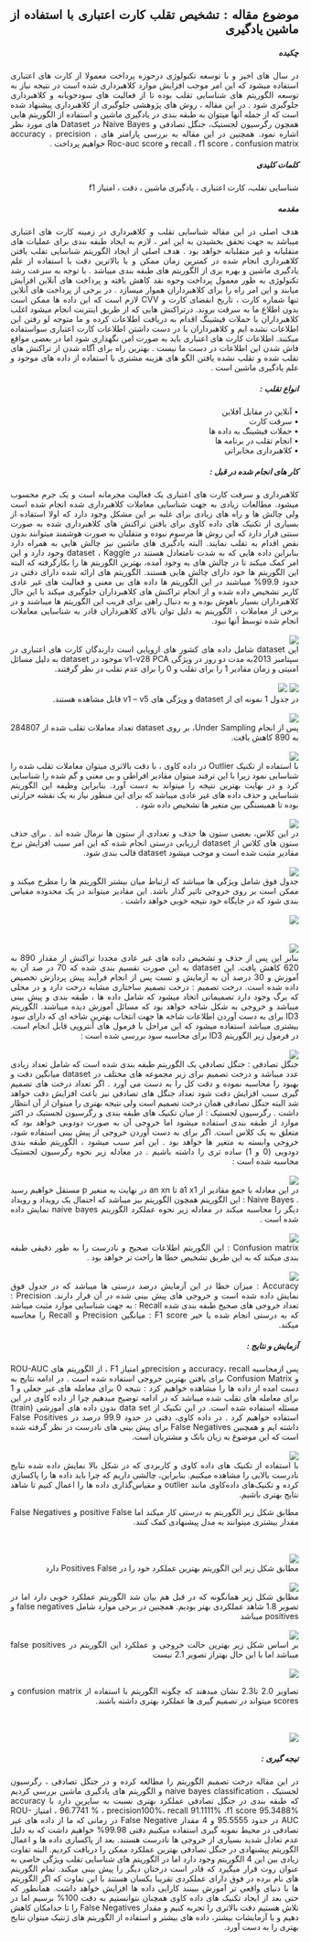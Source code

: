 <div dir="rtl" align="justify">
<h2> موضوع مقاله : تشخیص تقلب کارت اعتباری با استفاده از ماشین
یادگیری
 </h2>
<h5>چکیده </h5>
در سال های اخیر و با توسعه تکنولوژی درحوزه پرداخت معمولا از کارت های اعتباری استفاده میشود که این امر موجب افزایش موارد کلاهبرداری شده است در نتیجه نیاز به توسعه الگوریتم های شناسایی تقلب بوده تا از فعالیت های سودجویانه و کلاهبرداری جلوگیری شود .
در این مقاله ، روش های پژوهشی جلوگیری از کلاهبرداری پیشنهاد شده است که از جمله آنها میتوان به طبقه بندی در یادگیری ماشین و استفاده از الگوریتم هایی همچون رگرسیون لجستیک، جنگل تصادفی و Naive Bayes در Dataset های مورد نظر اشاره نمود. همچنین در این مقاله به بررسی پارامتر های accuracy ، precision ، recall ، f1 score ، confusion matrix و Roc-auc score خواهیم پرداخت .

<h5>کلمات کلیدی</h5> 
شناسایی تقلب، کارت اعتباری ، یادگیری ماشین ، دقت ، امتیاز f1 

<h5>مقدمه</h5> 
هدف اصلی در این مقاله شناسایی تقلب و کلاهبرداری در زمینه کارت های اعتباری میباشد به جهت تحقق بخشیدن به این امر ، لازم به ایجاد طبقه بندی برای عملیات های متقلبانه و غیر متقلبانه خواهد بود .
 هدف اصلی از ایجاد الگوریتم شناسایی تقلب یافتن کلاهبرداری انجام شده در کمترین زمان ممکن و با بالاترین دقت با استفاده از علم یادگیری ماشین و بهره بری از الگوریتم های طبقه بندی میباشد .
با توجه به سرعت رشد تکنولوژی به طور معمول پرداخت وجوه نقد کاهش یافته  و پرداخت های آنلاین افزایش میابند و این امر راه را برای کلاهبرداران هموار میسازد .
در برخی از پرداخت های آنلاین تنها شماره کارت ، تاریخ انقضای کارت و CVV لازم است که این داده ها ممکن است بدون اطلاع ما به سرقت بروند.
درتراکنش هایی که از طریق اینترنت انجام میشود اغلب کلاهبرداران با حملات فیشینگ اقدام به دریافت اطلاعات کرده و ما متوجه لو رفتن این اطلاعات نشده ایم و کلاهبرداران با در دست داشتن اطلاعات کارت اعتباری سواستفاده میکنند.
اطلاعات کارت های اعتباری باید به صورت امن نگهداری شود اما در بعضی مواقع فاش شدن این اطلاعات در دست ما نیست .
بهترین راه برای آگاه شدن از تراکنش های تقلب شده  و تقلب نشده یافتن الگو های هزینه مشتری با استفاده از داده های موجود و علم یادگیری ماشین است .

<h5>انواع تقلب :</h5>
•	آنلاین در مقابل آفلاین
<br/>
•	سرقت کارت 
<br/>
•	حملات فیشینگ به داده ها 
<br/>
•	انجام تقلب در برنامه ها 
<br/>
•	کلاهبرداری مخابراتی

<h5>کار های انجام شده در قبل : </h5>
کلاهبرداری و سرقت کارت های اعتباری یک فعالیت مجرمانه است و یک جرم محسوب میشود.
مطالعات زیادی به جهت شناسایی معاملات کلاهبرداری شده انجام شده است ولی چالش ها و راه های زیادی برای غلبه بر این مشکل وجود دارد که اولا استفاده از بسیاری از تکنیک های داده کاوی برای یافتن تراکنش های کلاهبرداری شده به صورت سنتی قرار دارد که این روش ها مرسوم نبوده و متقلبان به صورت هوشمند میتوانند بدون نقض اقدام به تقلب نمایند. البته یادگیری های ماشین نیز چالش هایی به همراه دارد بنابراین داده هایی که به شدت نامتعادل هستند در dataset ، Kaggle وجود دارد و این امر کمک میکند تا در چالش های به وجود آمده،  بهترین الگوریتم ها را بکارگرفته که البته این الگوریتم ها خود دارای چالش هایی هستند.
الگوریتم های ارائه شده دارای دقتی در حدود 99.9% میباشند در این الگوریتم ها داده های بی معنی و فعالیت های غیر عادی کاربر تشخیص داده شده و از انجام تراکنش های کلاهبرداران جلوگیری میکند با این حال کلاهبرداران بسیار باهوش بوده و به دنبال راهی برای فریب این الگوریتم ها میباشند و در برخی از معاملات ، الگوریتم به دلیل توان بالای کلاهبرداران قادر به شناسایی معاملات انجام شده توسط آنها نبود.

<br/>
<br/>
<img src="img1.jpg"/>

<br/>
این dataset شامل داده های کشور های اروپایی است دارندگان کارت های اعتباری در سپتامبر 2013به مدت دو روز در ویژگی  v1-v28 PCA موجود در dataset  به دلیل مسائل امنیتی و زمان مقادیر 1 را برای تقلب و 0 را برای عدم تقلب در نظر گرفتند.


<br/>
<br/>
<img src="img2.jpg"/>
<img src="img3.jpg"/>

<br/>
در جدول 1 نمونه ای از dataset و ویژگی های v1 – v5 قابل مشاهده هستند.

<br/>
<br/>
<img src="img4.jpg"/>
<br/>
پس از انجام Under Sampling، بر روی dataset  تعداد معاملات تقلب شده از 284807 به 890 کاهش یافت. 

<br/>
<br/>
<img src="img5.jpg"/>
<br/>
با استفاده از تکنیک Outlier در داده کاوی ،  با دقت بالاتری میتوان معاملات تقلب شده را شناسایی نمود زیرا با این ترفند میتوان مقادیر افراطی و بی معنی و گم شده را شناسایی کرد و در نهایت بهترین نتیجه را میتواند به دست آورد.
بنابراین وظیفه این الگوریتم شناسایی و حذف داده های غیر عادی میباشد که برای این منظور نیاز به یک نقشه حرارتی بوده تا همبستگی بین متغیر ها تشخیص داده شود .

<br/>
<br/>
<img src="img6.jpg"/>
<br/>
در این کلاس، بعضی ستون ها حذف و تعدادی از ستون ها نرمال شده اند . برای حذف ستون های کلاس از dataset ارزیابی درستی انجام شده که این امر سبب افزایش نرخ مقادیر مثبت شده است و موجب میشود   dataset  قالب بندی شود.

<br/>
<br/>
<img src="img7.jpg"/>
<br/>
جدول فوق شامل ویژگی ها میباشد که ارتباط میان بیشتر الگوریتم ها را مطرح میکند و ممکن است بر روی خروجی تاثیر گذار باشد. این مقادیر میتواند در یک محدوده مقیاس بندی شود که در جایگاه خود نتیجه خوبی خواهد داشت .

<br/>
<br/>
<img src="img8.jpg"/>
<br/>
<br/>
<br/>
<img src="img9.jpg"/>
<br/>
بنابر این پس از حذف و تشخیص داده های غیر عادی مجددا تراکنش از مقدار 890 به 620 کاهش یافت. این dataset به این صورت تقسیم بندی شده که 70 در صد آن به آموزش و 30 درصد آن به آزمایش و تست پس از انجام فرآیند پیش پردازش تخصیص داده شده است.
درخت تصمیم : درخت تصمیم ساختاری مشابه درخت دارد و در محلی که برگ وجود دارد تصمیماتی اتخاد میشود که شامل داده ها ، طبقه بندی و پیش بینی میباشد و خروجی به شکل شاخه خواهد بود که مسائل آموزش دیده میباشند.
الگوریتم ID3 برای به دست آوردن اطلاعات شاخه ها جهت انتخاب بهترین شاخه ای که دارای سود بیشتری میباشد استفاده میشود که این مراحل با فرمول های آنتروپی قابل انجام است.
در فرمول زیر الگوریتم ID3 برای محاسبه سود بررسی شده است :

<br/>
<br/>
<img src="img10.jpg"/>
<br/>
جنگل تصادفی : جنگل تصادفی یک الگوریتم طبقه بندی شده است که شامل تعداد زیادی عدد میباشد و درخت تصمیم برای زیر مجموعه های مختلف در dataset میانگین دقت و بهبود را محاسبه نموده و دقت کل را به دست می آورد .
اگر تعداد درخت های تصمیم گیری سبب افزایش دقت شود تعداد جنگل های تصادفی نیز باعث افزایش دقت خواهد شد البته جنگل تصادفی همان درخت تصمیم است ولی نتیجه بهتری را میتوان از آن انتظار داشت . 
رگرسیون لجستیک : از میان تکنیک های طبقه بندی و رگرسیون لجستیک در اکثر موارد از طبقه بندی استفاده میشود اما خروجی آن به صورت دودویی خواهد بود که متعلق به یک کلاس است.
اگر برای به دست آوردن خروجی از پیش بینی استفاده شود، خروجی وابسته به متغیر ها خواهد بود .
این امر سبب میشود ، الگوریتم طبقه بندی دودویی (0 و 1) ساده تری را داشته باشیم .  
در معادله زیر نحوه رگرسیون لجستیک محاسبه شده است : 
<br/>
<br/>
<img src="img11.jpg"/>
<br/>
در این معادله با جمع مقادیر از a1 x1 تا an xn در نهایت به متغیر p مستقل خواهیم رسید .
Naive Bayes : این الگوریتم همچون الگوریتم بیز میباشد که احتمال یک رویداد و رویداد دیگر را محاسبه میکند
در معادله زیر نحوه عملکرد الگوریتم naive bayes  نمایش داده شده است . 

<br/>
<br/>
<img src="img12.jpg"/>
<br/>
Confusion matrix : این الگوریتم اطلاعات صحیح و نادرست را به طور دقیقی طبقه بندی میکند که به این طریق تشخیص خطا ها راحت تر خواهد بود .

<br/>
<br/>
<img src="img13.jpg"/>
<br/>
Accuracy : میزان خطا در این آزمایش درصد درستی ها میباشد که در جدول فوق نمایش داده شده است و خروجی های پیش بینی شده در آن قرار دارند.
Precision : تعداد خروجی های صحیح طبقه بندی شده  
Recall : به جهت شناسایی موارد مثبت میباشد که به درستی انجام شده یا خیر 
F1 score  : میانگین Precision و Recall را محاسبه میکند.


<h5>آزمایش و نتایج : </h5>
پس ازمحاسبه accuracy، recall و  precisionو امتیاز F1 ، از الگوریتم های ROU-AUC و Confusion Matrix برای یافتن  بهترین خروجی استفاده شده است .
در ادامه نتایج به دست امده از داده ها را مشاهده خواهیم کرد :
نتیجه 0 برای معامله های غیر جعلی و 1 برای معامله های تقلب شده میباشد که در ادامه توضیح میدهیم چرا از داده کاوی در این مسئله استفاده شده است.
در این تکنیک از data set بدون داده های آموزشی (train) استفاده خواهیم کرد .
در داده کاوی،  دقتی در حدود 99.9 درصد در False Positives داشته ایم و همچنین False Negatives برای پیش بینی های نادرست در نظر گرفته شده است که این موضوع به زیان بانک و مشتریان است.

<br/>
<br/>
<img src="img14.jpg"/>
<br/>
با استفاده از تکنیک های داده کاوی و کاربردی كه در شکل بالا نمايش داده شده نتایج نادرست بالایی را مشاهده میکنیم.
بنابراین، چالشی داریم که چرا باید داده ها را پاکسازي كرده و تکنیک‌های داده‌کاوی مانند outlier و مقیاس‌گذاری داده ها را اعمال کنیم تا شاهد نتايج بهتری باشيم.

مطابق شکل زیر الگوریتم به درستی کار میکند اما positive  False و False Negatives مقدار بیشتری میتوانند به مدل پیشنهادی کمک کنند.

<br/>
<br/>
<img src="img15.jpg"/>
<br/>
مطابق شکل زیر این الگوریتم بهترین عملکرد خود را در  Positives False دارد

<br/>
<br/>
<img src="img16.jpg"/>
<br/>
مطابق شکل زیر همانگونه که در قبل هم بیان شد الگوریتم عملکرد خوبی دارد اما در  تصویر 1.8 شاهد عملکردی بهتر بودیم. همچنین در برخی موارد شامل  false negatives و positives میباشد  

<br/>
<br/>
<img src="img17.jpg"/>
<br/>
بر اساس شکل زیر بهترین حالت خروجی و عملکرد این الگوریتم در false positives میباشد اما با این حال بهتراز تصویر 2.1  نیست 

<br/>
<br/>
<img src="img18.jpg"/>
<br/>

تصاویر 2.0 تا2.3  نشان میدهند که چگونه الگوریتم با استفاده از confusion matrix و scores میتواند در تصمیم گیری ها عملکرد بهتری داشته باشند.

<br/>
<br/>
<img src="img19.jpg"/>
<br/>

<h5>تیجه گیری : </h5>
 در این مقاله درخت تصمیم الگوریتم را مطالعه کرده و در جنگل تصادفی ، رگرسیون لجستیک ، naive bayes classification  و الگوریتم های یادگیری ماشین بررسی کردیم که طبقه بندی در جنگل تصادفی عملکرد بهتری نسبت به سایرین دارد با accuracy 96.7741 % ، precision100%، recall   91.1111% ،f1 score 95.3488% ،  امتیاز ROU-AUC  در حدود 95.5555 و 4 مقدار False Negative در زمانی که ما از داده های غیر تصادفی در محیط نمونه گیری استفاده میکنیم دقتی 99.98% خواهیم داشت که به دلیل عدم تعادل شدید بسیاری از خروجی ها نادرست هستند. بعد از پاکسازی داده ها و اعمال الگوریتم پیشنهادی در جنگل تصادفی بهترین عملکرد ممکن را دریافت کردیم.
البته تفاوت زیادی بین این 4 الگوریتم وجود دارد اما در الگوریتم های شناسایی تقلب ویژگی خاصی به عنوان روت قرار میگیرد که قادر است درختان دیگر را پیش بینی میکند.
تمام الگوریتم های نام برده در فوق دارای عملکردی تقریبا یکسان هستند با این تفاوت که اگر الگوریتم ها با دنیای واقعی تر آموزش ببینند کارایی داده ها افزایش خواهد داشت. 
همانطور که حتی بعد از ایجاد تکنیک های داده کاوی همچنان نتوانستیم به دقت  100% برسیم اما در تلاش هستیم دقت بالاتری را تجربه کنیم و مقدار False Negatives را تا حدامکان کاهش دهیم و با آزمایشات بیشتر، داده های بیشتر و استفاده از الگوریتم های ژنتیک میتوان نتایج بهتری را به دست آورد.

</div>
